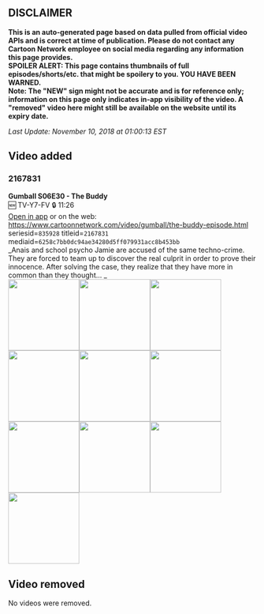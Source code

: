 ## DISCLAIMER
**This is an auto-generated page based on data pulled from official video APIs and is correct at time of publication. Please do not contact any Cartoon Network employee on social media regarding any information this page provides.**  
**SPOILER ALERT: This page contains thumbnails of full episodes/shorts/etc. that might be spoilery to you. YOU HAVE BEEN WARNED.**  
**Note: The "NEW" sign might not be accurate and is for reference only; information on this page only indicates in-app visibility of the video. A "removed" video here might still be available on the website until its expiry date.**  

_Last Update: November 10, 2018 at 01:00:13 EST_
## Video added
### 2167831
**Gumball S06E30 - The Buddy**  
🆕 TV-Y7-FV 🔒 11:26  
[Open in app](https://tinyurl.com/ybq5x2pm) or on the web: https://www.cartoonnetwork.com/video/gumball/the-buddy-episode.html  
seriesid=`835928` titleid=`2167831` mediaid=`6258c7bb0dc94ae34280d5ff079931acc8b453bb`  
_Anais and school psycho Jamie are accused of the same techno-crime. They are forced to team up to discover the real culprit in order to prove their innocence. After solving the case, they realize that they have more in common than they thought...
_  
<a href="https://s3.amazonaws.com/cn-orchestrator/2167831_001_1280x720.jpg"><img src="https://s3.amazonaws.com/cn-orchestrator/2167831_001_640x360.jpg" height="144px" /></a><a href="https://s3.amazonaws.com/cn-orchestrator/2167831_002_1280x720.jpg"><img src="https://s3.amazonaws.com/cn-orchestrator/2167831_002_640x360.jpg" height="144px" /></a><a href="https://s3.amazonaws.com/cn-orchestrator/2167831_003_1280x720.jpg"><img src="https://s3.amazonaws.com/cn-orchestrator/2167831_003_640x360.jpg" height="144px" /></a><a href="https://s3.amazonaws.com/cn-orchestrator/2167831_004_1280x720.jpg"><img src="https://s3.amazonaws.com/cn-orchestrator/2167831_004_640x360.jpg" height="144px" /></a><a href="https://s3.amazonaws.com/cn-orchestrator/2167831_005_1280x720.jpg"><img src="https://s3.amazonaws.com/cn-orchestrator/2167831_005_640x360.jpg" height="144px" /></a><a href="https://s3.amazonaws.com/cn-orchestrator/2167831_006_1280x720.jpg"><img src="https://s3.amazonaws.com/cn-orchestrator/2167831_006_640x360.jpg" height="144px" /></a><a href="https://s3.amazonaws.com/cn-orchestrator/2167831_007_1280x720.jpg"><img src="https://s3.amazonaws.com/cn-orchestrator/2167831_007_640x360.jpg" height="144px" /></a><a href="https://s3.amazonaws.com/cn-orchestrator/2167831_008_1280x720.jpg"><img src="https://s3.amazonaws.com/cn-orchestrator/2167831_008_640x360.jpg" height="144px" /></a><a href="https://s3.amazonaws.com/cn-orchestrator/2167831_009_1280x720.jpg"><img src="https://s3.amazonaws.com/cn-orchestrator/2167831_009_640x360.jpg" height="144px" /></a><a href="https://s3.amazonaws.com/cn-orchestrator/2167831_010_1280x720.jpg"><img src="https://s3.amazonaws.com/cn-orchestrator/2167831_010_640x360.jpg" height="144px" /></a>
## Video removed
No videos were removed.
